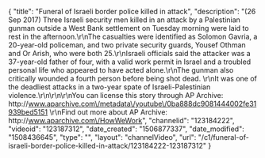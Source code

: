 {
    "title": "Funeral of Israeli border police killed in attack",
    "description": "(26 Sep 2017) Three Israeli security men killed in an attack by a Palestinian gunman outside a West Bank settlement on Tuesday morning were laid to rest in the afternoon.\r\nThe casualties were identified as Solomon Gavria, a 20-year-old policeman, and two private security guards, Yousef Othman and Or Arish, who were both 25.\r\nIsraeli officials said the attacker was a 37-year-old father of four, with a valid work permit in Israel and a troubled personal life who appeared to have acted alone.\r\nThe gunman also critically wounded a fourth person before being shot dead. \r\nIt was one of the deadliest attacks in a two-year spate of Israeli-Palestinian violence.\r\n\r\n\r\nYou can license this story through AP Archive: http:\/\/www.aparchive.com\/metadata\/youtube\/0ba888dc9081444002fe31939bed5151 \r\nFind out more about AP Archive: http:\/\/www.aparchive.com\/HowWeWork",
    "channelid": "123184222",
    "videoid": "123187312",
    "date_created": "1506877337",
    "date_modified": "1508436645",
    "type": "",
    "layout": "channelVideo",
    "url": "\/c1\/funeral-of-israeli-border-police-killed-in-attack\/123184222-123187312"
}